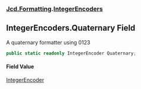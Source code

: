### [Jcd.Formatting](Jcd.Formatting.md 'Jcd.Formatting').[IntegerEncoders](Jcd.Formatting.IntegerEncoders.md 'Jcd.Formatting.IntegerEncoders')

## IntegerEncoders.Quaternary Field

A quaternary formatter using 0123

```csharp
public static readonly IntegerEncoder Quaternary;
```

#### Field Value
[IntegerEncoder](Jcd.Formatting.IntegerEncoder.md 'Jcd.Formatting.IntegerEncoder')